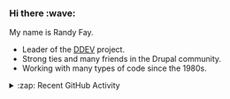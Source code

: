 <h3>Hi there :wave:</h3>

My name is Randy Fay.

- Leader of the [DDEV](https://github.com/ddev/ddev) project.
- Strong ties and many friends in the Drupal community.
- Working with many types of code since the 1980s.

<details>
  <summary>:zap: Recent GitHub Activity</summary>

<!--RECENT_ACTIVITY:start-->
1. 💬 Commented on [#35](https://github.com/ddev/github-action-add-on-test/pull/35#issuecomment-2408722148) in [ddev/github-action-add-on-test](https://github.com/ddev/github-action-add-on-test)<br>
2. ⬆️ Pushed 1 commit(s) to [rfay/thefays.us](https://github.com/rfay/thefays.us)<br>
3. ⬆️ Pushed 1 commit(s) to [rfay/thefays.us](https://github.com/rfay/thefays.us)<br>
4. ⬆️ Pushed 1 commit(s) to [rfay/d11](https://github.com/rfay/d11)<br>
5. ⬆️ Pushed 1 commit(s) to [rfay/d11](https://github.com/rfay/d11)<br>
6. 💬 Commented on [#6401](https://github.com/ddev/ddev/issues/6401#issuecomment-2408633395) in [ddev/ddev](https://github.com/ddev/ddev)<br>
7. 💪 Opened PR [#6612](https://github.com/ddev/ddev/pull/6612) in [ddev/ddev](https://github.com/ddev/ddev)<br>
8. ⬆️ Pushed 1 commit(s) to [rfay/d11](https://github.com/rfay/d11)<br>
9. ⬆️ Pushed 1 commit(s) to [rfay/d11](https://github.com/rfay/d11)<br>
10. ⬆️ Pushed 1 commit(s) to [rfay/d11](https://github.com/rfay/d11)<br>
11. ⬆️ Pushed 3 commit(s) to [rfay/d11](https://github.com/rfay/d11)<br>
12. ⬆️ Pushed 1 commit(s) to [rfay/d11](https://github.com/rfay/d11)<br>
13. ⬆️ Pushed 1 commit(s) to [rfay/d11](https://github.com/rfay/d11)<br>
14. ⬆️ Pushed 1 commit(s) to [rfay/d11](https://github.com/rfay/d11)<br>
15. ⬆️ Pushed 1 commit(s) to [rfay/d11](https://github.com/rfay/d11)<br>
16. ⬆️ Pushed 2 commit(s) to [rfay/d11](https://github.com/rfay/d11)<br>
17. 💪 Opened PR [#6611](https://github.com/ddev/ddev/pull/6611) in [ddev/ddev](https://github.com/ddev/ddev)<br>
18. 🎉 Merged PR [#259](https://github.com/ddev/ddev.com/pull/259) in [ddev/ddev.com](https://github.com/ddev/ddev.com)<br>
19. ⬆️ Pushed 1 commit(s) to [ddev/ddev.com](https://github.com/ddev/ddev.com)<br>
20. 💪 Opened PR [#6610](https://github.com/ddev/ddev/pull/6610) in [ddev/ddev](https://github.com/ddev/ddev)<br>
<!--RECENT_ACTIVITY:end-->
      srcset="https://github-readme-stats.vercel.app/api?username=rfay&show_icons=true&count_private=true&include_all_commits=true&hide_border=true&theme=tokyonight"
      media="(prefers-color-scheme: dark)"
    />
    <source
      srcset="https://github-readme-stats.vercel.app/api?username=rfay&show_icons=true&count_private=true&include_all_commits=true&hide_border=true"
      media="(prefers-color-scheme: light), (prefers-color-scheme: no-preference)"
    />
    <img src="https://github-readme-stats.vercel.app/api?username=rfay&show_icons=true&count_private=true&include_all_commits=true&hide_border=true" />
  </picture>

</details>
